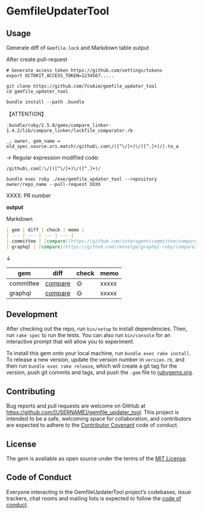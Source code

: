 # GemfileUpdaterTool


## Usage







Generate diff of `Gemfile.lock` and Markdown table output

After create pull-request

```
# Generate access token https://github.com/settings/tokens
export OCTOKIT_ACCESS_TOKEN=1234567.....

git clone https://github.com/7coAim/gemfile_updater_tool
cd gemfile_updater_tool

bundle install --path .bundle
```


【ATTENTION】
```
.bundle/ruby/2.5.0/gems/compare_linker-1.4.2/lib/compare_linker/lockfile_comparator.rb
```
```
_, owner, gem_name = old_spec.source.uri.match(/github\.com\/([^\/]+)\/([^.]+)/).to_a
```
→ Regular expression modified code:
```
/github\.com[:\/]([^\/]+)\/([^.]+)/
```


```
bundle exec ruby ./exe/gemfile_updater_tool --repository owner/repo_name --pull-request XXXX
```
XXXX: PR number


**output**

Markdown 
```Markdown
| gem | diff | check | memo |
| --- | --- | --- | --- |
| committee | [compare](https://github.com/interagent/committee/compare/v2.2.0...v2.2.1) | :sun_with_face: | xxxxx |
| graphql | [compare](https://github.com/rmosolgo/graphql-ruby/compare/v1.8.8...v1.8.10) | :sun_with_face: | xxxxx |
```
↓

| gem | diff | check | memo |
| --- | --- | --- | --- |
| committee | [compare](https://github.com/interagent/committee/compare/v2.2.0...v2.2.1) | :sun_with_face: | xxxxx |
| graphql | [compare](https://github.com/rmosolgo/graphql-ruby/compare/v1.8.8...v1.8.10) | :sun_with_face: | xxxxx |







## Development

After checking out the repo, run `bin/setup` to install dependencies. Then, run `rake spec` to run the tests. You can also run `bin/console` for an interactive prompt that will allow you to experiment.

To install this gem onto your local machine, run `bundle exec rake install`. To release a new version, update the version number in `version.rb`, and then run `bundle exec rake release`, which will create a git tag for the version, push git commits and tags, and push the `.gem` file to [rubygems.org](https://rubygems.org).

## Contributing

Bug reports and pull requests are welcome on GitHub at https://github.com/[USERNAME]/gemfile_updater_tool. This project is intended to be a safe, welcoming space for collaboration, and contributors are expected to adhere to the [Contributor Covenant](http://contributor-covenant.org) code of conduct.

## License

The gem is available as open source under the terms of the [MIT License](https://opensource.org/licenses/MIT).

## Code of Conduct

Everyone interacting in the GemfileUpdaterTool project’s codebases, issue trackers, chat rooms and mailing lists is expected to follow the [code of conduct](https://github.com/[USERNAME]/gemfile_updater_tool/blob/master/CODE_OF_CONDUCT.md).
